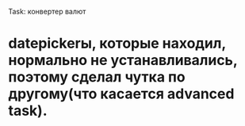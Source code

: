 Task: конвертер валют

# datepickerы, которые находил, нормально не устанавливались, поэтому сделал чутка по другому(что касается advanced task).
